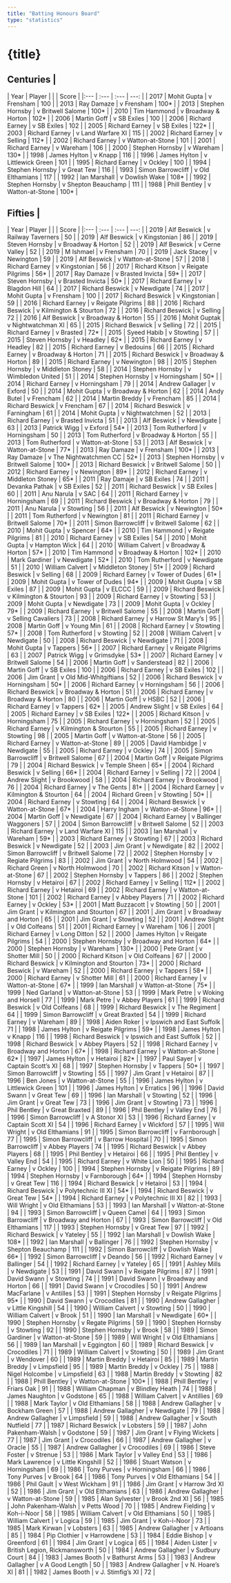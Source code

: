 ```yaml
---
title: "Batting Honours Board"
type: "statistics"
---
```

# {title}

## Centuries |

| Year | Player |  |  | Score |
|:--- | :--- | :--- | ---: |
| 2017 | Mohit Gupta | v Frensham | 100 |
| 2013 | Ray Damaze | v Frensham | 100* |
| 2013 | Stephen Hornsby | v Britwell Salome | 100* |
| 2010 | Tim Hammond | v Broadway & Horton | 102* |
| 2006 | Martin Goff | v SB Exiles | 100 |
| 2006 | Richard Earney | v SB Exiles | 102 |
| 2005 | Richard Earney | v SB Exiles | 122* |
| 2003 | Richard Earney | v Land Warfare XI | 115 |
| 2002 | Richard Earney | v Selling | 112* |
| 2002 | Richard Earney | v Watton-at-Stone | 101 |
| 2001 | Richard Earney | v Wareham | 106 |
| 2000 | Stephen Hornsby | v Wareham | 130* |
| 1998 | James Hylton | v Knapp | 116 |
| 1996 | James Hylton | v Littlewick Green | 101 |
| 1995 | Richard Earney | v Ockley | 100 |
| 1994 | Stephen Hornsby | v Great Tew | 116 |
| 1993 | Simon Barrowcliff | v Old Elthamians | 117 |
| 1992 | Ian Marshall | v Dowlish Wake | 108* |
| 1992 | Stephen Hornsby | v Shepton Beauchamp | 111 |
| 1988 | Phill Bentley | v Watton-at-Stone | 100* |

## Fifties |

| Year | Player |  |  | Score |
|:--- | :--- | :--- | ---: |
| 2019 | Alf Beswick | v Railway Taverners | 50 |
| 2019 | Alf Beswick | v Kingstonian | 86 |
| 2019 | Steven Hornsby | v Broadway & Horton | 52 |
| 2019 | Alf Beswick | v Cerne Valley | 52 |
| 2019 | M Ishmael | v Frensham | 70 |
| 2019 | Jack Stacey | v Newington | 59 |
| 2019 | Alf Beswick | v Watton-at-Stone | 57 |
| 2018 | Richard Earney | v Kingstonian | 56 |
| 2017 | Richard Kitson | v Reigate Pilgrims | 56* |
| 2017 | Ray Damaze | v Brasted Invicta | 59* |
| 2017 | Steven Hornsby | v Brasted Invicta | 50* |
| 2017 | Richard Earney | v Blagdon Hill | 64 |
| 2017 | Richard Beswick | v Newdigate | 74 |
| 2017 | Mohit Gupta | v Frensham | 100 |
| 2017 | Richard Beswick | v Kingstonian | 59 |
| 2016 | Richard Earney | v Reigate Pilgrims | 88 |
| 2016 | Richard Beswick | v Kilmington & Stourton | 72 |
| 2016 | Richard Beswick | v Selling | 72 |
| 2016 | Alf Beswick | v Broadway & Horton | 55 |
| 2016 | Mohit Guptak | v Nightwatchman XI | 65 |
| 2015 | Richard Beswick | v Selling | 72 |
| 2015 | Richard Earney | v Brasted | 72* |
| 2015 | Syeed Habib | v Stowting | 57 |
| 2015 | Steven Hornsby | v Headley | 62* |
| 2015 | Richard Earney | v Headley | 82 |
| 2015 | Richard Earney | v Bedouins | 66 |
| 2015 | Richard Earney | v Broadway & Horton | 71 |
| 2015 | Richard Beswick | v Broadway & Horton | 89 |
| 2015 | Richard Earney | v Newington | 98 |
| 2015 | Stephen Hornsby | v Middleton Stoney | 58 |
| 2014 | Stephen Hornsby | v Wimbledon United | 51 |
| 2014 | Stephen Hornsby | v Horningsham | 50* |
| 2014 | Richard Earney | v Horningsham | 79 |
| 2014 | Andrew Gallager | v Exford | 50 |
| 2014 | Mohit Gupta | v Broadway & Horton | 62 |
| 2014 | Andy Butel | v Frencham | 62 |
| 2014 | Martin Breddy | v Frencham | 85 |
| 2014 | Richard Beswick | v Frencham | 67 |
| 2014 | Richard Beswick | v Farningham | 61 |
| 2014 | Mohit Gupta | v Nightwatchmen | 52 |
| 2013 | Richard Earney | v Brasted Invicta | 51 |
| 2013 | Alf Beswick | v Newdigate | 63 |
| 2013 | Patrick Wigg | v Exford | 54* |
| 2013 | Tom Rutherford | v Horningsham | 50 |
| 2013 | Tom Rutherford | v Broadway & Horton | 55 |
| 2013 | Tom Rutherford | v Watton-at-Stone | 53 |
| 2013 | Alf Beswick | v Watton-at-Stone | 77* |
| 2013 | Ray Damaze | v Frensham | 100* |
| 2013 | Ray Damaze | v The Nightwatchmen CC | 52* |
| 2013 | Stephen Hornsby | v Britwell Salome | 100* |
| 2013 | Richard Beswick | v Britwell Salome | 50 |
| 2012 | Richard Earney | v Newington | 89* |
| 2012 | Richard Earney | v Middleton Stoney | 65* |
| 2011 | Ray Damaje | v SB Exiles | 74 |
| 2011 | Devanka Pathak | v SB Exiles | 52 |
| 2011 | Richard Beswick | v SB Exiles | 60 |
| 2011 | Anu Narula | v SAC | 64 |
| 2011 | Richard Earney | v Horningsham | 69 |
| 2011 | Richard Beswick | v Broadway & Horton | 79 |
| 2011 | Anu Narula | v Stowting | 56 |
| 2011 | Alf Beswick | v Newington | 50* |
| 2011 | Tom Rutherford | v Newington | 81 |
| 2011 | Richard Earney | v Britwell Salome | 70* |
| 2011 | Simon Barrowcliff | v Britwell Salome | 62 |
| 2010 | Mohit Gupta | v Spencer | 64* |
| 2010 | Tim Hammond | v Reigate Pilgrims | 81 |
| 2010 | Richard Earney | v SB Exiles | 54 |
| 2010 | Mohit Gupta | v Hampton Wick | 64 |
| 2010 | William Calvert | v Broadway & Horton | 57* |
| 2010 | Tim Hammond | v Broadway & Horton | 102* |
| 2010 | Mark Gardiner | v Newdigate | 52* |
| 2010 | Tom Rutherford | v Newdigate | 51 |
| 2010 | William Calvert | v Middleton Stoney | 51* |
| 2009 | Richard Beswick | v Selling | 68 |
| 2009 | Richard Earney | v Tower of Dudes | 61* |
| 2009 | Mohit Gupta | v Tower of Dudes | 94* |
| 2009 | Mohit Gupta | v SB Exiles | 87 |
| 2009 | Mohit Gupta | v ELCCC | 59 |
| 2009 | Richard Beswick | v Kilmington & Stourton | 93 |
| 2009 | Richard Earney | v Stowting | 53 |
| 2009 | Mohit Gupta | v Newdigate | 73 |
| 2009 | Mohit Gupta | v Ockley | 79* |
| 2009 | Richard Earney | v Britwell Salome | 55 |
| 2008 | Martin Goff | v Selling Cavaliers | 73 |
| 2008 | Richard Earney | v Harrow St Mary’s | 95 |
| 2008 | Martin Goff | v Young Min | 61 |
| 2008 | Richard Earney | v Stowting | 57* |
| 2008 | Tom Rutherford | v Stowting | 52 |
| 2008 | William Calvert | v Newdigate | 50 |
| 2008 | Richard Beswick | v Newdigate | 71 |
| 2008 | Mohit Gupta | v Tappers | 56* |
| 2007 | Richard Earney | v Reigate Pilgrims | 63 |
| 2007 | Patrick Wigg | v Grimsdyke | 53* |
| 2007 | Richard Earney | v Britwell Salome | 54 |
| 2006 | Martin Goff | v Sanderstead | 82 |
| 2006 | Martin Goff | v SB Exiles | 100 |
| 2006 | Richard Earney | v SB Exiles | 102 |
| 2006 | Jim Grant | v Old Mid-Whitgiftians | 52 |
| 2006 | Richard Beswick | v Horningsham | 50* |
| 2006 | Richard Earney | v Horningsham | 56 |
| 2006 | Richard Beswick | v Broadway & Horton | 51 |
| 2006 | Richard Earney | v Broadway & Horton | 80 |
| 2006 | Martin Goff | v HSBC | 52 |
| 2006 | Richard Earney | v Tappers | 62* |
| 2005 | Andrew Slight | v SB Exiles | 64 |
| 2005 | Richard Earney | v SB Exiles | 122* |
| 2005 | Richard Kitson | v Horningsham | 75 |
| 2005 | Richard Earney | v Horningsham | 52 |
| 2005 | Richard Earney | v Kilmington & Stourton | 55 |
| 2005 | Richard Earney | v Stowting | 98 |
| 2005 | Martin Goff | v Watton-at-Stone | 56 |
| 2005 | Richard Earney | v Watton-at-Stone | 89 |
| 2005 | David Hambidge | v Newdigate | 55 |
| 2005 | Richard Earney | v Ockley | 74 |
| 2005 | Simon Barrowcliff | v Britwell Salome | 67 |
| 2004 | Martin Goff | v Reigate Pilgrims | 79 |
| 2004 | Richard Beswick | v Temple Sheen | 65* |
| 2004 | Richard Beswick | v Selling | 66* |
| 2004 | Richard Earney | v Selling | 72 |
| 2004 | Andrew Slight | v Brookwood | 58 |
| 2004 | Richard Earney | v Brookwood | 76 |
| 2004 | Richard Earney | v The Gents | 81* |
| 2004 | Richard Earney | v Kilmington & Stourton | 64 |
| 2004 | Richard Green | v Stowting | 50* |
| 2004 | Richard Earney | v Stowting | 64 |
| 2004 | Richard Beswick | v Watton-at-Stone | 67* |
| 2004 | Harry Ingham | v Watton-at-Stone | 96* |
| 2004 | Martin Goff | v Newdigate | 67 |
| 2004 | Richard Earney | v Ballinger Waggoners | 57 |
| 2004 | Simon Barrowcliff | v Britwell Salome | 52 |
| 2003 | Richard Earney | v Land Warfare XI | 115 |
| 2003 | Ian Marshall | v Wareham | 59* |
| 2003 | Richard Earney | v Stowting | 67 |
| 2003 | Richard Beswick | v Newdigate | 52 |
| 2003 | Jim Grant | v Newdigate | 82 |
| 2002 | Simon Barrowcliff | v Britwell Salome | 72 |
| 2002 | Stephen Hornsby | v Regiate Pilgrims | 83 |
| 2002 | Jim Grant | v North Holmwood | 54 |
| 2002 | Richard Green | v North Holmwood | 70 |
| 2002 | Richard Kitson | v Watton-at-Stone | 67 |
| 2002 | Stephen Hornsby | v Tappers | 86 |
| 2002 | Stephen Hornsby | v Hetairoi | 67 |
| 2002 | Richard Earney | v Selling | 112* |
| 2002 | Richard Earney | v Hetairoi | 69 |
| 2002 | Richard Earney | v Watton-at-Stone | 101 |
| 2002 | Richard Earney | v Abbey Players | 71 |
| 2002 | Richard Earney | v Ockley | 53* |
| 2001 | Matt Buzzacott | v Stowting | 50 |
| 2001 | Jim Grant | v Kilmington and Stourton | 67 |
| 2001 | Jim Grant | v Broadway and Horton | 65 |
| 2001 | Jim Grant | v Stowting | 52 |
| 2001 | Andrew Slight | v Old Colfeans | 51 |
| 2001 | Richard Earney | v Wareham | 106 |
| 2001 | Richard Earney | v Long Ditton | 52 |
| 2000 | James Hylton | v Reigate Pilgrims | 54 |
| 2000 | Stephen Hornsby | v Broadway and Horton | 64* |
| 2000 | Stephen Hornsby | v Wareham | 130* |
| 2000 | Pete Grant | v Shotter Mill | 50 |
| 2000 | Richard Kitson | v Old Colfeans | 67 |
| 2000 | Richard Beswick | v Kilmington and Stourton | 73* |
| 2000 | Richard Beswick | v Wareham | 52 |
| 2000 | Richard Earney | v Tappers | 58* |
| 2000 | Richard Earney | v Shotter Mill | 61 |
| 2000 | Richard Earney | v Watton-at-Stone | 67* |
| 1999 | Ian Marshall | v Watton-at-Stone | 75* |
| 1999 | Ned Garland | v Watton-at-Stone | 53 |
| 1999 | Mark Petre | v Woking and Horsell | 77 |
| 1999 | Mark Petre | v Abbey Players | 61 |
| 1999 | Richard Beswick | v Old Colfeans | 68 |
| 1999 | Richard Beswick | v The Regiment | 64 |
| 1999 | Simon Barrowcliff | v Great Braxted | 54 |
| 1999 | Richard Earney | v Wareham | 89 |
| 1998 | Aiden Roker | v Ipswich and East Suffolk | 71 |
| 1998 | James Hylton | v Reigate Pilgrims | 59* |
| 1998 | James Hylton | v Knapp | 116 |
| 1998 | Richard Beswick | v Ipswich and East Suffolk | 52 |
| 1998 | Richard Beswick | v Abbey Players | 52 |
| 1998 | Richard Earney | v Broadway and Horton | 67* |
| 1998 | Richard Earney | v Watton-at-Stone | 62* |
| 1997 | James Hylton | v Hetairoi | 82* |
| 1997 | Paul Sayer | v Captain Scott’s XI | 68 |
| 1997 | Stephen Hornsby | v Tappers | 50* |
| 1997 | Simon Barrowcliff | v Stowting | 55 |
| 1997 | Jim Grant | v Hetairoi | 87 |
| 1996 | Ben Jones | v Watton-at-Stone | 55 |
| 1996 | James Hylton | v Littlewick Green | 101 |
| 1996 | James Hylton | v Erratics | 96 |
| 1996 | David Swann | v Great Tew | 69 |
| 1996 | Ian Marshall | v Stowting | 52 |
| 1996 | Jim Grant | v Great Tew | 73 |
| 1996 | Jim Grant | v Stowting | 73 |
| 1996 | Phil Bentley | v Great Braxted | 89 |
| 1996 | Phil Bentley | v Valley End | 76 |
| 1996 | Simon Barrowcliff | v A Stonor XI | 53 |
| 1996 | Richard Earney | v Captain Scott XI | 54 |
| 1996 | Richard Earney | v Wickford | 57 |
| 1995 | Will Wright | v Old Elthamians | 91 |
| 1995 | Simon Barrowcliff | v Farnborough | 77 |
| 1995 | Simon Barrowcliff | v Barrow Hospital | 70 |
| 1995 | Simon Barrowcliff | v Abbey Players | 74 |
| 1995 | Richard Beswick | v Abbey Players | 68 |
| 1995 | Phil Bentley | v Hetairoi | 66 |
| 1995 | Phil Bentley | v Valley End | 54 |
| 1995 | Richard Earney | v White Lion | 50 |
| 1995 | Richard Earney | v Ockley | 100 |
| 1994 | Stephen Hornsby | v Reigate Pilgrims | 89 |
| 1994 | Stephen Hornsby | v Farnborough | 64* |
| 1994 | Stephen Hornsby | v Great Tew | 116 |
| 1994 | Richard Beswick | v Hetairoi | 53 |
| 1994 | Richard Beswick | v Polytechnic III XI | 54* |
| 1994 | Richard Beswick | v Great Tew | 54* |
| 1994 | Richard Earney | v Polytechnic III XI | 82 |
| 1993 | Will Wright | v Old Elthamians | 53 |
| 1993 | Ian Marshall | v Watton-at-Stone | 94 |
| 1993 | Simon Barrowcliff | v Queen Camel | 64 |
| 1993 | Simon Barrowcliff | v Broadway and Horton | 67 |
| 1993 | Simon Barrowcliff | v Old Elthamians | 117 |
| 1993 | Stephen Hornsby | v Great Tew | 97 |
| 1992 | Richard Beswick | v Yateley | 55 |
| 1992 | Ian Marshall | v Dowlish Wake | 108* |
| 1992 | Ian Marshall | v Ballinger | 76 |
| 1992 | Stephen Hornsby | v Shepton Beauchamp | 111 |
| 1992 | Simon Barrowcliff | v Dowlish Wake | 66* |
| 1992 | Simon Barrowcliff | v Deando | 56 |
| 1992 | Richard Earney | v Ballinger | 54 |
| 1992 | Richard Earney | v Yateley | 65 |
| 1991 | Ashley Mills | v Newdigate | 53 |
| 1991 | David Swann | v Reigate Pilgrims | 87 |
| 1991 | David Swann | v Stowting | 74 |
| 1991 | David Swann | v Broadway and Horton | 66 |
| 1991 | David Swann | v Crocodiles | 50 |
| 1991 | Andrew MacFarlane | v Antilles | 53 |
| 1991 | Stephen Hornsby | v Reigate Pilgrims | 95* |
| 1990 | David Swann | v Crocodiles | 81 |
| 1990 | Andrew Gallagher | v Little Kingshill | 54 |
| 1990 | William Calvert | v Stowting | 50 |
| 1990 | William Calvert | v Brook | 51 |
| 1990 | Ian Marshall | v Newdigate | 60* |
| 1990 | Stephen Hornsby | v Regate Pilgrims | 59 |
| 1990 | Stephen Hornsby | v Stowting | 92 |
| 1990 | Stephen Hornsby | v Brook | 58 |
| 1989 | Simon Gardiner | v Watton-at-Stone | 59 |
| 1989 | Will Wright | v Old Elthamians | 56 |
| 1989 | Ian Marshall | v Eggington | 60 |
| 1989 | Richard Beswick | v Crocodiles | 71 |
| 1989 | William Calvert | v Stowting | 50 |
| 1989 | Jim Grant | v Wendover | 60 |
| 1989 | Martin Breddy | v Hetairoi | 85 |
| 1989 | Martin Breddy | v Limpsfield | 95 |
| 1989 | Martin Breddy | v Ockley | 75 |
| 1988 | Nigel Holcombe | v Limpsfield | 63 |
| 1988 | Martin Breddy | v Stowting | 82 |
| 1988 | Phill Bentley | v Watton-at-Stone | 100* |
| 1988 | Phill Bentley | v Friars Oak | 91 |
| 1988 | William Chapman | v Blindley Heath | 74 |
| 1988 | James Naughton | v Godstone | 65 |
| 1988 | William Calvert | v Antillies | 69 |
| 1988 | Mark Taylor | v Old Elthamians | 58 |
| 1988 | Andrew Gallagher | v Bockham Green | 57 |
| 1988 | Andrew Gallagher | v Newdigate | 79 |
| 1988 | Andrew Gallagher | v Limpsfield | 59 |
| 1988 | Andrew Gallagher | v South Nutfield | 77 |
| 1987 | Richard Beswick | v Lobsters | 59 |
| 1987 | John Pakenham-Walsh | v Godstone | 59 |
| 1987 | Jim Grant | v Flying Wickets | 77 |
| 1987 | Jim Grant | v Crocodiles | 66 |
| 1987 | Andrew Gallagher | v Oracle | 55 |
| 1987 | Andrew Gallagher | v Crocodiles | 69 |
| 1986 | Steve Foster | v Strenue | 53 |
| 1986 | Mark Taylor | v Valley End | 53 |
| 1986 | Mark Lawrence | v Little Kingshill | 52 |
| 1986 | Stuart Watson | v Horningsham | 69 |
| 1986 | Tony Purves | v Horningsham | 66 |
| 1986 | Tony Purves | v Brook | 64 |
| 1986 | Tony Purves | v Old Elthamians | 54 |
| 1986 | Phil Gault | v West Wickham | 91 |
| 1986 | Jim Grant | v Harrow 3rd XI | 52 |
| 1986 | Jim Grant | v Old Elthamians | 63 |
| 1986 | Andrew Gallagher | v Watton-at-Stone | 59 |
| 1985 | Alan Sylvester | v Brook 2nd XI | 56 |
| 1985 | John Pakenham-Walsh | v Petts Wood | 70 |
| 1985 | Andrew Fielding | v Koh-i-Noor | 58 |
| 1985 | William Calvert  | v Old Elthamians | 50 |
| 1985 | William Calvert | v Logica | 59 |
| 1985 | Jim Grant | v Koh-i-Noor | 73 |
| 1985 | Mark Kirwan | v Lobsters | 63 |
| 1985 | Andrew Gallagher | v Artioans | 85 |
| 1984 | Pip Clothier | v Harrowdene | 53 |
| 1984 | Eddie Bishop | v Greenford | 61 |
| 1984 | Jim Grant | v Logica | 65 |
| 1984 | Aiden Lister | v British Legion, Rickmansworth | 50 |
| 1984 | Andrew Gallagher | v Sudbury Court | 84 |
| 1983 | James Booth | v Bathurst Arms | 53 |
| 1983 | Andrew Gallagher | v A Good Length | 50 |
| 1983 | Andrew Gallagher | v N. Hoare’s XI | 81 |
| 1982 | James Booth | v J. Stimfig’s XI | 72 |